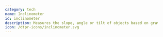 ```yaml
---
category: tech
name: Inclinometer
id: inclinometer
description: Measures the slope, angle or tilt of objects based on gravity. 
icon: /dtpr-icons/inclinometer.svg
---
```

